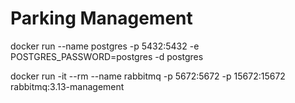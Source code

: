 # Parking Management



docker run --name postgres -p 5432:5432 -e POSTGRES_PASSWORD=postgres -d postgres

docker run -it --rm --name rabbitmq -p 5672:5672 -p 15672:15672 rabbitmq:3.13-management